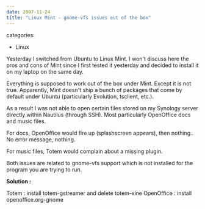 ```yaml
---
date: 2007-11-24
title: "Linux Mint - gnome-vfs issues out of the box"
---
```








categories:
- Linux


Yesterday I switched from Ubuntu to Linux Mint. I won't discuss here the pros and cons of Mint since I first tested it yesterday and decided to install it on my laptop on the same day.

Everything is supposed to work out of the box under Mint.
Except it is not true. Apparently, Mint doesn't ship a bunch of packages that come by default under Ubuntu (particularly Evolution, tsclient, etc.).

As a result I was not able to open certain files stored on my Synology server directly within Nautilus (through SSH).
Most particularly OpenOffice docs and music files.

For docs, OpenOffice would fire up (splashscreen appears), then nothing.. No error message, nothing.

For music files, Totem would complain about a missing plugin.

Both issues are related to gnome-vfs support which is not installed for the program you are trying to run.

**Solution :**

Totem : install totem-gstreamer and delete totem-xine
OpenOffice : install openoffice.org-gnome

